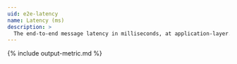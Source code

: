 ```yaml
---
uid: e2e-latency
name: Latency (ms)
description: >
  The end-to-end message latency in milliseconds, at application-layer.
---
```


{% include output-metric.md %}
